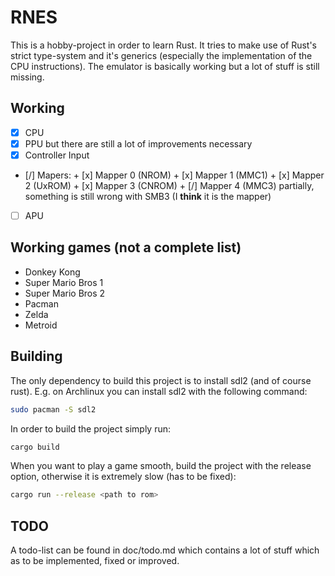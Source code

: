 # RNES

This is a hobby-project in order to learn Rust. It tries to make use of Rust's strict type-system
and it's generics (especially the implementation of the CPU instructions). The emulator is basically
working but a lot of stuff is still missing. 

## Working
- [x] CPU
- [x] PPU but there are still a lot of improvements necessary
- [x] Controller Input
- [/] Mapers:
      + [x] Mapper 0 (NROM)
      + [x] Mapper 1 (MMC1)
      + [x] Mapper 2 (UxROM)
      + [x] Mapper 3 (CNROM)
      + [/] Mapper 4 (MMC3) partially, something is still wrong with SMB3 (I **think** it is the 
            mapper)
- [ ] APU

## Working games (not a complete list)
- Donkey Kong
- Super Mario Bros 1
- Super Mario Bros 2
- Pacman
- Zelda
- Metroid

## Building
The only dependency to build this project is to install sdl2 (and of course rust). E.g. on Archlinux
you can install sdl2 with the following command:
```bash
sudo pacman -S sdl2
```

In order to build the project simply run:
```bash
cargo build
```

When you want to play a game smooth, build the project with the release option, otherwise it is
extremely slow (has to be fixed):
```bash
cargo run --release <path to rom>
```

## TODO
A todo-list can be found in doc/todo.md which contains a lot of stuff which as to be implemented,
fixed or improved.

